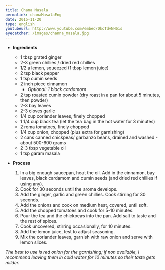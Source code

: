 ```yaml
---
title: Chana Masala
permalink: chanaMasalaEng
date: 2015-11-20
type: english
youtubeurl: http://www.youtube.com/embed/DkoTdvNH6is
eyecatcher: /images/channa_masala.jpg
---
```


* **Ingredients**

  * 1 tbsp grated ginger
  * 2-3 green chillies / dried red chillies
  * 1/2 a lemon, squeezed (1 tbsp lemon juice)
  * 2 tsp black pepper
  * 1 tsp cumin seeds
  * 2 inch piece cinnamon
     * _Optional: 1 black cardamom_
  * 2 tsp roasted cumin powder (dry roast in a pan for about 5 minutes, then powder)
  * 2-3 bay leaves
  * 2-3 cloves garlic
  * 1/4 cup coriander leaves, finely chopped
  * 1 1/4 cup black tea (let the tea bag in the hot water for 3 minutes)
  * 2 roma tomatoes, finely chopped
  * 1/4 cup onion, chopped (plus extra for garnishing)
  * 2 cans canned chickpeas/ garbanzo beans, drained and washed - about 500-600 grams
  * 2-3 tbsp vegetable oil
  * 1 tsp garam masala

* **Process**

  1. In a big enough saucepan, heat the oil. Add in the cinnamon, bay leaves, black cardamom and cumin seeds (and dried red chillies if using any). 
  2. Cook for 30 seconds until the aroma develops.
  3. Add the ginger, garlic and green chillies. Cook stirring for 30 seconds.
  4. Add the onions and cook on medium heat, covered, until soft.
  5. Add the chopped tomatoes and cook for 5-10 minutes.
  6. Pour the tea and the chickpeas into the pan. Add salt to taste and the rest of spices. 
  7. Cook uncovered, stirring occasionally, for 10 minutes.
  8. Add the lemon juice, test to adjust seasoning. 
  9. Mix the coriander leaves, garnish with raw onion and serve with lemon slices.

_The best to use is red onion for the garnishing; if non available, I recommend leaving them in cold water for 10 minutes so their taste gets milder._

